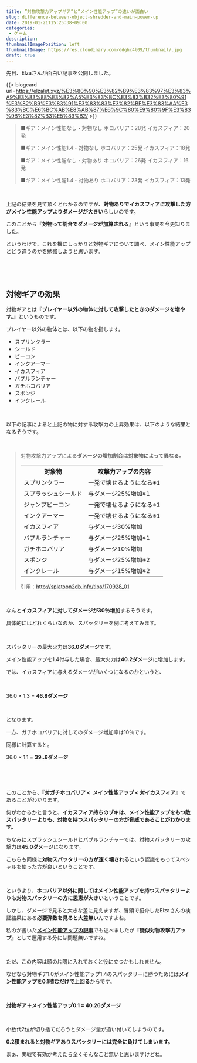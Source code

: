```yaml
---
title: ”対物攻撃力アップギア”と”メイン性能アップ”の違いが面白い
slug: difference-between-object-shredder-and-main-power-up
date: 2019-01-21T15:25:38+09:00
categories: 
 - ゲーム
description: 
thumbnailImagePosition: left
thumbnailImage: https://res.cloudinary.com/ddghc4l09/thumbnail/.jpg
draft: true
---
```


<!--more-->

先日、Elzaさんが面白い記事を公開しました。

{{< blogcard url=https://elzalet.xyz/%E3%80%90%E3%82%B9%E3%83%97%E3%83%A9%E3%83%88%E3%82%A5%E3%83%BC%E3%83%B32%E3%80%91%E3%82%B9%E3%83%91%E3%83%83%E3%82%BF%E3%83%AA%E3%83%BC%E6%BC%AB%E8%AB%87%E6%9C%80%E9%80%9F%E3%83%9B%E3%82%B3%E5%89%B2/ >}}<blockquote>■ギア：メイン性能なし・対物なし
ホコバリア：28発
イカスフィア：20発

■ギア：メイン性能1.4・対物なし
ホコバリア：25発
イカスフィア：18発

■ギア：メイン性能なし・対物あり
ホコバリア：26発
イカスフィア：16発

■ギア：メイン性能1.4・対物あり
ホコバリア：23発
イカスフィア：13発</blockquote>
&nbsp;

上記の結果を見て頂くとわかるのですが、<strong>対物ありでイカスフィアに攻撃した方がメイン性能アップよりダメージが大きい</strong>らしいのです。

このことから『<strong>対物って割合でダメージが加算される</strong>』という事実を今更知りました。

というわけで、これを機にしっかりと対物ギアについて調べ、メイン性能アップとどう違うのかを勉強しようと思います。

&nbsp;

&nbsp;
<h2>対物ギアの効果</h2>
対物ギアとは『<strong>プレイヤー以外の物体に対して攻撃したときのダメージを増やす。</strong>』というものです。

プレイヤー以外の物体とは、以下の物を指します。
<ul>
 	<li>スプリンクラー</li>
 	<li>シールド</li>
 	<li>ビーコン</li>
 	<li>インクアーマー</li>
 	<li>イカスフィア</li>
 	<li>バブルランチャー</li>
 	<li>ガチホコバリア</li>
 	<li>スポンジ</li>
 	<li>インクレール</li>
</ul>
&nbsp;

以下の記事によると上記の物に対する攻撃力の上昇効果は、以下のような結果となるそうです。

&nbsp;
<blockquote>対物攻撃力アップによる<strong>ダメージの増加割合は対象物によって異なる。</strong>
<table>
<tbody>
<tr>
<th>対象物</th>
<th>攻撃力アップの内容</th>
</tr>
<tr>
<td>スプリンクラー</td>
<td>一発で壊せるようになる※1</td>
</tr>
<tr>
<td>スプラッシュシールド</td>
<td>与ダメージ25%増加※1</td>
</tr>
<tr>
<td>ジャンプビーコン</td>
<td>一発で壊せるようになる※1</td>
</tr>
<tr>
<td>インクアーマー</td>
<td>一発で壊せるようになる※1</td>
</tr>
<tr>
<td>イカスフィア</td>
<td>与ダメージ30%増加</td>
</tr>
<tr>
<td>バブルランチャー</td>
<td>与ダメージ25%増加※1</td>
</tr>
<tr>
<td>ガチホコバリア</td>
<td>与ダメージ10%増加</td>
</tr>
<tr>
<td>スポンジ</td>
<td>与ダメージ25%増加※2</td>
</tr>
<tr>
<td>インクレール</td>
<td>与ダメージ15%増加※2</td>
</tr>
</tbody>
</table>
引用：<a href="http://splatoon2db.info/tips/170928_01">http://splatoon2db.info/tips/170928_01</a></blockquote>
&nbsp;

なんと<strong>イカスフィアに対してダメージが30％増加</strong>するそうです。

具体的にはどれくらいなのか、スパッタリーを例に考えてみます。

&nbsp;

スパッタリーの最大火力は<strong>36.0ダメージ</strong>です。

メイン性能アップを1.4付与した場合、最大火力は<strong>40.2ダメージ</strong>に増加します。

では、イカスフィアに与えるダメージがいくつになるのかというと、

&nbsp;

36.0 × 1.3 = <strong>46.8ダメージ</strong>

&nbsp;

となります。

一方、ガチホコバリアに対してのダメージ増加率は10％です。

同様に計算すると。

36.0 × 1.1 = <strong>39..6ダメージ</strong>

&nbsp;

&nbsp;

このことから、『<strong>対ガチホコバリア &lt;  メイン性能アップ &lt; 対イカスフィア</strong>』であることがわかります。

何がわかるかと言うと、<strong>イカスフィア持ちのブキは、メイン性能アップをもつ敵スパッタリーよりも、対物を持つスパッタリーの方が脅威であることがわかります。</strong>

ちなみにスプラッシュシールドとバブルランチャーでは、対物スパッタリーの攻撃力は<strong>45.0ダメージ</strong>になります。

こちらも同様に<strong>対物スパッタリーの方が速く壊される</strong>という認識をもってスペシャルを使った方が良いということです。

&nbsp;

というより、<strong>ホコバリア以外に関してはメイン性能アップを持つスパッタリーよりも対物スパッタリーの方に恩恵が大きい</strong>ということです。

しかし、ダメージで見ると大きな差に見えますが、冒頭で紹介したElzaさんの検証結果にある<strong>必要弾数を見ると大差無い</strong>んですよね。

私のが書いた<a href="https://hackheatharu.xyz/dapple-dualies-with-main-performance-up/"><strong>メイン性能アップの記事</strong></a>でも述べましたが『<strong>疑似対物攻撃力アップ</strong>』として運用する分には問題無いですね。

&nbsp;

ただ、この内容は頭の片隅に入れておくと役に立つかもしれません。

なぜなら対物ギア1.0がメイン性能アップ1.4のスパッタリーに勝つためには<strong>メイン性能アップを0.1積むだけで上回る</strong>からです。

&nbsp;

<strong>対物ギア＋メイン性能アップ0.1 = 40.26ダメージ</strong>

&nbsp;

小数代2位が切り捨てだろうとダメージ量が追い付いてしまうのです。

<strong>0.2積まれると対物ギアありスパッタリーには完全に負けてしまいます。</strong>

まぁ、実戦で有効か考えたら全くそんなこと無いと思いますけどね。
